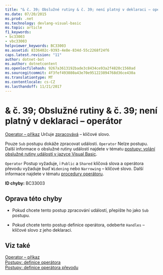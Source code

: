 ```yaml
---
title: "& č. 39; Obslužné rutiny & č. 39; není platný v deklaraci – operátor"
ms.date: 07/20/2015
ms.prod: .net
ms.technology: devlang-visual-basic
ms.topic: article
f1_keywords:
- bc33003
- vbc33003
helpviewer_keywords: BC33003
ms.assetid: 8336402c-9393-4e8e-834d-55c2268f24f6
caps.latest.revision: "11"
author: dotnet-bot
ms.author: dotnetcontent
ms.openlocfilehash: 9267a3613192bade3c8434ce93a2f4820c1560ad
ms.sourcegitcommit: 4f3fef493080a43e70e951223894768d36ce430a
ms.translationtype: MT
ms.contentlocale: cs-CZ
ms.lasthandoff: 11/21/2017
---
```

# <a name="39handles39-is-not-valid-on-operator-declaration"></a>& č. 39; Obslužné rutiny & č. 39; není platný v deklaraci – operátor
[Operator – příkaz](../../visual-basic/language-reference/statements/operator-statement.md) Určuje [zpracovává](../../visual-basic/language-reference/statements/handles-clause.md) – klíčové slovo.  
  
 Pouze `Sub` postupu dokáže zpracovat události. `Operator` Nelze postupu. Další informace o obslužné rutiny událostí najdete v tématu [postupy: volání obslužné rutiny událostí v jazyce Visual Basic](../../visual-basic/programming-guide/language-features/procedures/how-to-call-an-event-handler.md).  
  
 `Operator` Postup vyžaduje, i `Public` a `Shared` klíčová slova a operátora převodu vyžaduje buď `Widening` nebo `Narrowing` – klíčové slovo. Další informace najdete v tématu [procedury operátoru](../../visual-basic/programming-guide/language-features/procedures/operator-procedures.md).  
  
 **ID chyby:** BC33003  
  
## <a name="to-correct-this-error"></a>Oprava této chyby  
  
-   Pokud chcete tento postup zpracování událostí, přepište ho jako `Sub` postupu.  
  
-   Pokud chcete tento postup definice operátora, odeberte `Handles` – klíčové slovo z jeho deklaraci.  
  
## <a name="see-also"></a>Viz také  
 [Operator – příkaz](../../visual-basic/language-reference/statements/operator-statement.md)  
 [Postupy: definice operátora](../../visual-basic/programming-guide/language-features/procedures/how-to-define-an-operator.md)  
 [Postupy: definice operátora převodu](../../visual-basic/programming-guide/language-features/procedures/how-to-define-a-conversion-operator.md)
